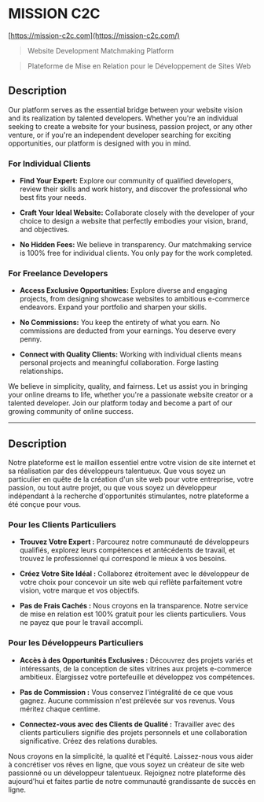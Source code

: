 # MISSION C2C
[https://mission-c2c.com](https://mission-c2c.com/)

> Website Development Matchmaking Platform

> Plateforme de Mise en Relation pour le Développement de Sites Web

## Description

Our platform serves as the essential bridge between your website vision and its realization by talented developers. Whether you're an individual seeking to create a website for your business, passion project, or any other venture, or if you're an independent developer searching for exciting opportunities, our platform is designed with you in mind.

### For Individual Clients

- **Find Your Expert:** Explore our community of qualified developers, review their skills and work history, and discover the professional who best fits your needs.

- **Craft Your Ideal Website:** Collaborate closely with the developer of your choice to design a website that perfectly embodies your vision, brand, and objectives.

- **No Hidden Fees:** We believe in transparency. Our matchmaking service is 100% free for individual clients. You only pay for the work completed.

### For Freelance Developers

- **Access Exclusive Opportunities:** Explore diverse and engaging projects, from designing showcase websites to ambitious e-commerce endeavors. Expand your portfolio and sharpen your skills.

- **No Commissions:** You keep the entirety of what you earn. No commissions are deducted from your earnings. You deserve every penny.

- **Connect with Quality Clients:** Working with individual clients means personal projects and meaningful collaboration. Forge lasting relationships.

We believe in simplicity, quality, and fairness. Let us assist you in bringing your online dreams to life, whether you're a passionate website creator or a talented developer. Join our platform today and become a part of our growing community of online success.


---
## Description

Notre plateforme est le maillon essentiel entre votre vision de site internet et sa réalisation par des développeurs talentueux. Que vous soyez un particulier en quête de la création d'un site web pour votre entreprise, votre passion, ou tout autre projet, ou que vous soyez un développeur indépendant à la recherche d'opportunités stimulantes, notre plateforme a été conçue pour vous.

### Pour les Clients Particuliers

- **Trouvez Votre Expert :** Parcourez notre communauté de développeurs qualifiés, explorez leurs compétences et antécédents de travail, et trouvez le professionnel qui correspond le mieux à vos besoins.

- **Créez Votre Site Idéal :** Collaborez étroitement avec le développeur de votre choix pour concevoir un site web qui reflète parfaitement votre vision, votre marque et vos objectifs.

- **Pas de Frais Cachés :** Nous croyons en la transparence. Notre service de mise en relation est 100% gratuit pour les clients particuliers. Vous ne payez que pour le travail accompli.

### Pour les Développeurs Particuliers

- **Accès à des Opportunités Exclusives :** Découvrez des projets variés et intéressants, de la conception de sites vitrines aux projets e-commerce ambitieux. Élargissez votre portefeuille et développez vos compétences.

- **Pas de Commission :** Vous conservez l'intégralité de ce que vous gagnez. Aucune commission n'est prélevée sur vos revenus. Vous méritez chaque centime.

- **Connectez-vous avec des Clients de Qualité :** Travailler avec des clients particuliers signifie des projets personnels et une collaboration significative. Créez des relations durables.

Nous croyons en la simplicité, la qualité et l'équité. Laissez-nous vous aider à concrétiser vos rêves en ligne, que vous soyez un créateur de site web passionné ou un développeur talentueux. Rejoignez notre plateforme dès aujourd'hui et faites partie de notre communauté grandissante de succès en ligne.
